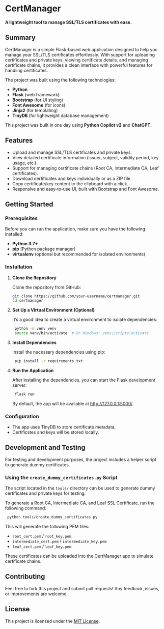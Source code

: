 # CertManager

**A lightweight tool to manage SSL/TLS certificates with ease.**


## Summary

CertManager is a simple Flask-based web application designed to help you manage your SSL/TLS certificates effortlessly. With support for uploading certificates and private keys, viewing certificate details, and managing certificate chains, it provides a clean interface with powerful features for handling certificates.

The project was built using the following technologies:
- **Python**
- **Flask** (web framework)
- **Bootstrap** (for UI styling)
- **Font Awesome** (for icons)
- **Jinja2** (for templating)
- **TinyDB** (for lightweight database management)

This project was built in one day using **Python Copilot v2** and **ChatGPT**.


## Features

- Upload and manage SSL/TLS certificates and private keys.
- View detailed certificate information (issuer, subject, validity period, key usage, etc.).
- Support for managing certificate chains (Root CA, Intermediate CA, Leaf certificates).
- Download certificates and keys individually or as a ZIP file.
- Copy certificate/key content to the clipboard with a click.
- Responsive and easy-to-use UI, built with Bootstrap and Font Awesome.


## Getting Started

### Prerequisites

Before you can run the application, make sure you have the following installed:

- **Python 3.7+**
- **pip** (Python package manager)
- **virtualenv** (optional but recommended for isolated environments)

### Installation

1. **Clone the Repository**

   Clone the repository from GitHub:
   ```bash
   git clone https://github.com/your-username/certmanager.git
   cd certmanager
   ```
   
2. **Set Up a Virtual Environment (Optional)**

    It’s a good idea to create a virtual environment to isolate dependencies:
   ```bash
    python -m venv venv
    source venv/bin/activate  # On Windows: venv\Scripts\activate
   ```

3. **Install Dependencies**

    Install the necessary dependencies using pip:
   ```bash
    pip install -r requirements.txt
   ```

4. **Run the Application**

    After installing the dependencies, you can start the Flask development server:
   ```bash
    flask run
   ```
    By default, the app will be available at http://127.0.0.1:5000/.

### Configuration

* The app uses TinyDB to store certificate metadata.
* Certificates and keys will be stored locally.

## Development and Testing

  For testing and development purposes, the project includes a helper script to generate dummy certificates.

### Using the <code>create_dummy_certificates.py</code> Script

  The script located in the <code>tools/</code> directory can be used to generate dummy certificates and private keys for testing.

  To generate a Root CA, Intermediate CA, and Leaf SSL Certificate, run the following command:
   ```bash
    python tools/create_dummy_certificates.py
   ```
  This will generate the following PEM files:

* <code>root_cert.pem</code> / <code>root_key.pem</code>
* <code>intermediate_cert.pem</code> / <code>intermediate_key.pem</code>
* <code>leaf_cert.pem</code> / <code>leaf_key.pem</code>

These certificates can be uploaded into the CertManager app to simulate certificate chains.

## Contributing

Feel free to fork this project and submit pull requests! Any feedback, issues, or improvements are welcome.

## License

This project is licensed under the [MIT License](https://opensource.org/licenses/MIT).
